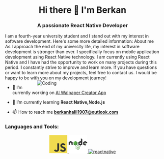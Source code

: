 
<h1 align="center"> Hi there 👋  I'm Berkan</h1>
<h3 align="center">A passionate React Native Developer</h3>

 I am a fourth-year university student and I stand out with my interest in software development. Here's some more detailed information:
About me
As I approach the end of my university life, my interest in software development is stronger than ever.
I specifically focus on mobile application development using React Native technology.
I am currently using React Native and I have had the opportunity to work on many projects during this period.
I constantly strive to improve and learn more.
If you have questions or want to learn more about my projects, feel free to contact us. I would be happy to be with you on my development journey!
<img align ="right" alt="Coding" width="400" src = "https://media.tenor.com/A-xepNszV9YAAAAi/ai-bot.gif">
- 🔭 I’m currently working on [AI Walpaper Creator App](https://github.com/DBerkan/AI-Image-Generator-React-Native)

- 🌱 I’m currently learning **React Native,Node.js**

- 📫 How to reach me **berkanhalil1907@outlook.com**


<p align="left">
</p>

<h3 align="left">Languages and Tools:</h3>
<p align="center"> <a href="https://developer.mozilla.org/en-US/docs/Web/JavaScript" target="_blank" rel="noreferrer"> <img src="https://raw.githubusercontent.com/devicons/devicon/master/icons/javascript/javascript-original.svg" alt="javascript" width="60" height="60"/> </a> <a href="https://nodejs.org" target="_blank" rel="noreferrer"> <img src="https://raw.githubusercontent.com/devicons/devicon/master/icons/nodejs/nodejs-original-wordmark.svg" alt="nodejs" width="60" height="60"/> </a> <a href="https://reactnative.dev/" target="_blank" rel="noreferrer"> <img src="https://reactnative.dev/img/header_logo.svg" alt="reactnative" width="60" height="60"/> </a> </p>
